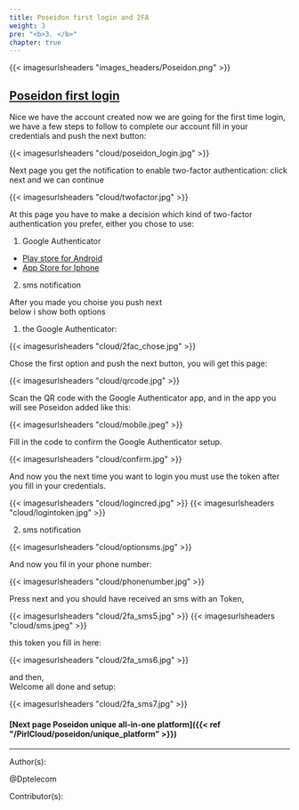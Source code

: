 ```yaml
---
title: Poseidon first login and 2FA
weight: 3
pre: "<b>3. </b>"
chapter: true
---
```


{{< imagesurlsheaders "images_headers/Poseidon.png"  >}}



## [Poseidon first login](https://poseidon.pirl.io)


Nice we have the account created now we are going for the first time login,
we have a few steps to follow to complete our account
fill in your credentials and push the next button:


{{< imagesurlsheaders "cloud/poseidon_login.jpg"  >}}



Next page you get the notification to enable two-factor authentication:
click next and we can continue


{{< imagesurlsheaders "cloud/twofactor.jpg"  >}}



At this page you have to make a decision which kind of two-factor authentication you prefer,
either you chose to use:


1) Google Authenticator  
* [Play store for Android](https://play.google.com/store/apps/details?id=com.google.android.apps.authenticator2)  
* [App Store for Iphone](https://itunes.apple.com/us/app/google-authenticator/id388497605?mt=8)  

2) sms notification  

After you made you choise you push next  
below  i show both options


1) the Google Authenticator:



{{< imagesurlsheaders "cloud/2fac_chose.jpg"  >}}



Chose the first option and push the next button,
you will get this page:



{{< imagesurlsheaders "cloud/qrcode.jpg"  >}}


Scan the QR code with the Google Authenticator app,
and in the app you will see Poseidon added like this:



{{< imagesurlsheaders "cloud/mobile.jpeg"  >}}


Fill in the code to confirm the Google Authenticator setup.



{{< imagesurlsheaders "cloud/confirm.jpg"  >}}



And now you the next time you want to login you must use the token after you fill in your credentials.



{{< imagesurlsheaders "cloud/logincred.jpg"  >}}
{{< imagesurlsheaders "cloud/logintoken.jpg"  >}}



2) sms notification  



{{< imagesurlsheaders "cloud/optionsms.jpg"  >}}



And now you fil in your phone number:





{{< imagesurlsheaders "cloud/phonenumber.jpg"  >}}



Press next and you should have received an sms  with an Token,  




{{< imagesurlsheaders "cloud/2fa_sms5.jpg"  >}}
{{< imagesurlsheaders "cloud/sms.jpeg"  >}}



this token you fill in here:


{{< imagesurlsheaders "cloud/2fa_sms6.jpg"  >}}



and then,  
Welcome all done and setup:


{{< imagesurlsheaders "cloud/2fa_sms7.jpg"  >}}


#### [Next page Poseidon unique all-in-one platform]({{< ref "/PirlCloud/poseidon/unique_platform" >}})


---
Author(s):


@Dptelecom


Contributor(s):
